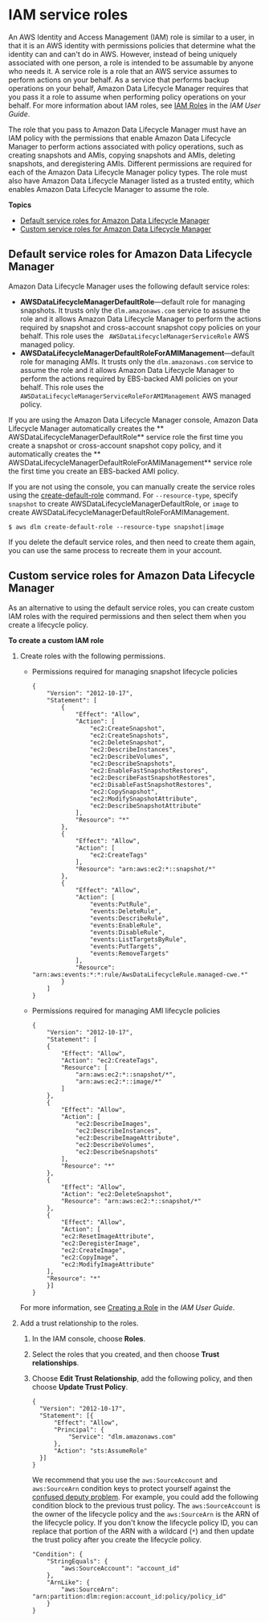 # IAM service roles<a name="service-role"></a>

An AWS Identity and Access Management \(IAM\) role is similar to a user, in that it is an AWS identity with permissions policies that determine what the identity can and can't do in AWS\. However, instead of being uniquely associated with one person, a role is intended to be assumable by anyone who needs it\. A service role is a role that an AWS service assumes to perform actions on your behalf\. As a service that performs backup operations on your behalf, Amazon Data Lifecycle Manager requires that you pass it a role to assume when performing policy operations on your behalf\. For more information about IAM roles, see [IAM Roles](https://docs.aws.amazon.com/IAM/latest/UserGuide/id_roles.html) in the *IAM User Guide*\.

The role that you pass to Amazon Data Lifecycle Manager must have an IAM policy with the permissions that enable Amazon Data Lifecycle Manager to perform actions associated with policy operations, such as creating snapshots and AMIs, copying snapshots and AMIs, deleting snapshots, and deregistering AMIs\. Different permissions are required for each of the Amazon Data Lifecycle Manager policy types\. The role must also have Amazon Data Lifecycle Manager listed as a trusted entity, which enables Amazon Data Lifecycle Manager to assume the role\.

**Topics**
+ [Default service roles for Amazon Data Lifecycle Manager](#default-service-roles)
+ [Custom service roles for Amazon Data Lifecycle Manager](#custom-role)

## Default service roles for Amazon Data Lifecycle Manager<a name="default-service-roles"></a>

Amazon Data Lifecycle Manager uses the following default service roles:
+ **AWSDataLifecycleManagerDefaultRole**—default role for managing snapshots\. It trusts only the `dlm.amazonaws.com` service to assume the role and it allows Amazon Data Lifecycle Manager to perform the actions required by snapshot and cross\-account snapshot copy policies on your behalf\. This role uses the ` AWSDataLifecycleManagerServiceRole` AWS managed policy\.
+ **AWSDataLifecycleManagerDefaultRoleForAMIManagement**—default role for managing AMIs\. It trusts only the `dlm.amazonaws.com` service to assume the role and it allows Amazon Data Lifecycle Manager to perform the actions required by EBS\-backed AMI policies on your behalf\. This role uses the `AWSDataLifecycleManagerServiceRoleForAMIManagement` AWS managed policy\.

If you are using the Amazon Data Lifecycle Manager console, Amazon Data Lifecycle Manager automatically creates the ** AWSDataLifecycleManagerDefaultRole** service role the first time you create a snapshot or cross\-account snapshot copy policy, and it automatically creates the ** AWSDataLifecycleManagerDefaultRoleForAMIManagement** service role the first time you create an EBS\-backed AMI policy\.

If you are not using the console, you can manually create the service roles using the [create\-default\-role](https://docs.aws.amazon.com/cli/latest/reference/dlm/create-default-role.html) command\. For `--resource-type`, specify `snapshot` to create AWSDataLifecycleManagerDefaultRole, or `image` to create AWSDataLifecycleManagerDefaultRoleForAMIManagement\.

```
$ aws dlm create-default-role --resource-type snapshot|image
```

If you delete the default service roles, and then need to create them again, you can use the same process to recreate them in your account\.

## Custom service roles for Amazon Data Lifecycle Manager<a name="custom-role"></a>

As an alternative to using the default service roles, you can create custom IAM roles with the required permissions and then select them when you create a lifecycle policy\. 

**To create a custom IAM role**

1. Create roles with the following permissions\.
   + Permissions required for managing snapshot lifecycle policies

     ```
     {
         "Version": "2012-10-17",
         "Statement": [
             {
                 "Effect": "Allow",
                 "Action": [
                     "ec2:CreateSnapshot",
                     "ec2:CreateSnapshots",
                     "ec2:DeleteSnapshot",
                     "ec2:DescribeInstances",
                     "ec2:DescribeVolumes",
                     "ec2:DescribeSnapshots",
                     "ec2:EnableFastSnapshotRestores",
                     "ec2:DescribeFastSnapshotRestores",
                     "ec2:DisableFastSnapshotRestores",
                     "ec2:CopySnapshot",
                     "ec2:ModifySnapshotAttribute",
                     "ec2:DescribeSnapshotAttribute"
                 ],
                 "Resource": "*"
             },
             {
                 "Effect": "Allow",
                 "Action": [
                     "ec2:CreateTags"
                 ],
                 "Resource": "arn:aws:ec2:*::snapshot/*"
             },
             {
                 "Effect": "Allow",
                 "Action": [
                     "events:PutRule",
                     "events:DeleteRule",
                     "events:DescribeRule",
                     "events:EnableRule",
                     "events:DisableRule",
                     "events:ListTargetsByRule",
                     "events:PutTargets",
                     "events:RemoveTargets"
                 ],
                 "Resource": "arn:aws:events:*:*:rule/AwsDataLifecycleRule.managed-cwe.*"
             }
         ]
     }
     ```
   + Permissions required for managing AMI lifecycle policies

     ```
     {
         "Version": "2012-10-17",
         "Statement": [
         {
             "Effect": "Allow",
             "Action": "ec2:CreateTags",
             "Resource": [
                 "arn:aws:ec2:*::snapshot/*",
                 "arn:aws:ec2:*::image/*"
             ]
         },
         {
             "Effect": "Allow",
             "Action": [
                 "ec2:DescribeImages",
                 "ec2:DescribeInstances",
                 "ec2:DescribeImageAttribute",
                 "ec2:DescribeVolumes",
                 "ec2:DescribeSnapshots"
             ],
             "Resource": "*"
         },
         {
             "Effect": "Allow",
             "Action": "ec2:DeleteSnapshot",
             "Resource": "arn:aws:ec2:*::snapshot/*"
         },
         {
             "Effect": "Allow",
             "Action": [
             "ec2:ResetImageAttribute",
             "ec2:DeregisterImage",
             "ec2:CreateImage",
             "ec2:CopyImage",
             "ec2:ModifyImageAttribute"
         ],
         "Resource": "*"
         }]
     }
     ```

   For more information, see [ Creating a Role](https://docs.aws.amazon.com/IAM/latest/UserGuide/id_roles_create_for-user.html) in the *IAM User Guide*\.

1. Add a trust relationship to the roles\.

   1. In the IAM console, choose **Roles**\.

   1. Select the roles that you created, and then choose **Trust relationships**\.

   1. Choose **Edit Trust Relationship**, add the following policy, and then choose **Update Trust Policy**\.

      ```
      {
      	"Version": "2012-10-17",
      	"Statement": [{
      		"Effect": "Allow",
      		"Principal": {
      			"Service": "dlm.amazonaws.com"
      		},
      		"Action": "sts:AssumeRole"
      	}]
      }
      ```

      We recommend that you use the `aws:SourceAccount` and `aws:SourceArn` condition keys to protect yourself against the [confused deputy problem](https://docs.aws.amazon.com/IAM/latest/UserGuide/confused-deputy.html)\. For example, you could add the following condition block to the previous trust policy\. The `aws:SourceAccount` is the owner of the lifecycle policy and the `aws:SourceArn` is the ARN of the lifecycle policy\. If you don't know the lifecycle policy ID, you can replace that portion of the ARN with a wildcard \(`*`\) and then update the trust policy after you create the lifecycle policy\.

      ```
      "Condition": {
          "StringEquals": {
              "aws:SourceAccount": "account_id"
          },
          "ArnLike": {
              "aws:SourceArn": "arn:partition:dlm:region:account_id:policy/policy_id"
          }
      }
      ```